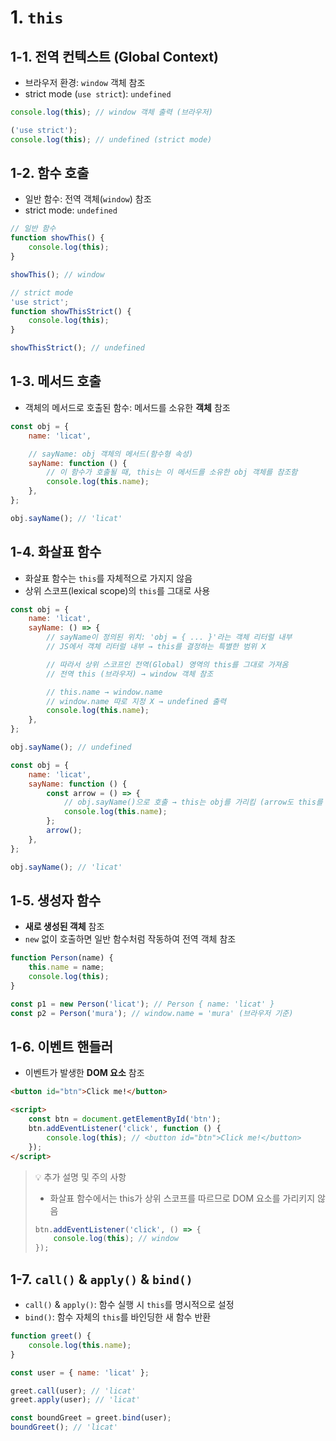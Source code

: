 # 1. `this`

## 1-1. 전역 컨텍스트 (Global Context)

-   브라우저 환경: `window` 객체 참조
-   strict mode (`use strict`): `undefined`

```js
console.log(this); // window 객체 출력 (브라우저)

('use strict');
console.log(this); // undefined (strict mode)
```

## 1-2. 함수 호출

-   일반 함수: 전역 객체(`window`) 참조
-   strict mode: `undefined`

```js
// 일반 함수
function showThis() {
    console.log(this);
}

showThis(); // window
```

```js
// strict mode
'use strict';
function showThisStrict() {
    console.log(this);
}

showThisStrict(); // undefined
```

## 1-3. 메서드 호출

-   객체의 메서드로 호출된 함수: 메서드를 소유한 **객체** 참조

```js
const obj = {
    name: 'licat',

    // sayName: obj 객체의 메서드(함수형 속성)
    sayName: function () {
        // 이 함수가 호출될 때, this는 이 메서드를 소유한 obj 객체를 참조함
        console.log(this.name);
    },
};

obj.sayName(); // 'licat'
```

## 1-4. 화살표 함수

-   화살표 함수는 `this`를 자체적으로 가지지 않음
-   상위 스코프(lexical scope)의 `this`를 그대로 사용

```js
const obj = {
    name: 'licat',
    sayName: () => {
        // sayName이 정의된 위치: 'obj = { ... }'라는 객체 리터럴 내부
        // JS에서 객체 리터럴 내부 → this를 결정하는 특별한 범위 X

        // 따라서 상위 스코프인 전역(Global) 영역의 this를 그대로 가져옴
        // 전역 this (브라우저) → window 객체 참조

        // this.name → window.name
        // window.name 따로 지정 X → undefined 출력
        console.log(this.name);
    },
};

obj.sayName(); // undefined
```

```js
const obj = {
    name: 'licat',
    sayName: function () {
        const arrow = () => {
            // obj.sayName()으로 호출 → this는 obj를 가리킴 (arrow도 this를 obj로 공유)
            console.log(this.name);
        };
        arrow();
    },
};

obj.sayName(); // 'licat'
```

## 1-5. 생성자 함수

-   **새로 생성된 객체** 참조
-   `new` 없이 호출하면 일반 함수처럼 작동하여 전역 객체 참조

```js
function Person(name) {
    this.name = name;
    console.log(this);
}

const p1 = new Person('licat'); // Person { name: 'licat' }
const p2 = Person('mura'); // window.name = 'mura' (브라우저 기준)
```

## 1-6. 이벤트 핸들러

-   이벤트가 발생한 **DOM 요소** 참조

```html
<button id="btn">Click me!</button>

<script>
    const btn = document.getElementById('btn');
    btn.addEventListener('click', function () {
        console.log(this); // <button id="btn">Click me!</button>
    });
</script>
```

> 💡 추가 설명 및 주의 사항
>
> -   화살표 함수에서는 this가 상위 스코프를 따르므로 DOM 요소를 가리키지 않음
>
> ```js
> btn.addEventListener('click', () => {
>     console.log(this); // window
> });
> ```

## 1-7. `call()` & `apply()` & `bind()`

-   `call()` & `apply()`: 함수 실행 시 `this`를 명시적으로 설정
-   `bind()`: 함수 자체의 `this`를 바인딩한 새 함수 반환

```js
function greet() {
    console.log(this.name);
}

const user = { name: 'licat' };

greet.call(user); // 'licat'
greet.apply(user); // 'licat'

const boundGreet = greet.bind(user);
boundGreet(); // 'licat'
```
